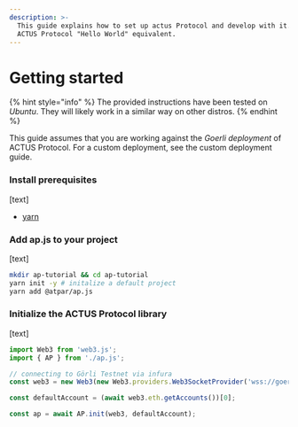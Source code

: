 ```yaml
---
description: >-
  This guide explains how to set up actus Protocol and develop with it. It's the
  ACTUS Protocol "Hello World" equivalent.
---
```


# Getting started

{% hint style="info" %}
The provided instructions have been tested on _Ubuntu_. They will likely work in a similar way on other  distros.
{% endhint %}

This guide assumes that you are working against the _Goerli deployment_ of ACTUS Protocol. For a custom deployment, see the custom deployment guide.

### Install prerequisites

\[text\]

* [yarn](https://yarnpkg.com/lang/en/docs/install/#debian-stable)

### Add ap.js to your project

\[text\]

```bash
mkdir ap-tutorial && cd ap-tutorial
yarn init -y # initalize a default project
yarn add @atpar/ap.js 
```

### Initialize the ACTUS Protocol library

\[text\]

```typescript
import Web3 from 'web3.js'; 
import { AP } from './ap.js';

// connecting to Görli Testnet via infura
const web3 = new Web3(new Web3.providers.Web3SocketProvider('wss://goerli.infura.io/ws/v3/<PROJECT_ID>'));

const defaultAccount = (await web3.eth.getAccounts())[0];

const ap = await AP.init(web3, defaultAccount);
```

